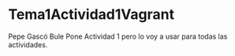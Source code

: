 # Tema1Actividad1Vagrant
Pepe Gascó Bule
Pone Actividad 1 pero lo voy a usar para todas las actividades.
